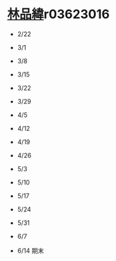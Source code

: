 # [林品緯](https://ceiba.ntu.edu.tw/course_admin/user/?op=stu_person&stu=r03623016&sort=)r03623016

* 2/22

* 3/1
* 3/8
* 3/15
* 3/22
* 3/29
* 4/5
* 4/12
* 4/19
* 4/26
* 5/3
* 5/10
* 5/17
* 5/24
* 5/31
* 6/7
* 6/14 期末



